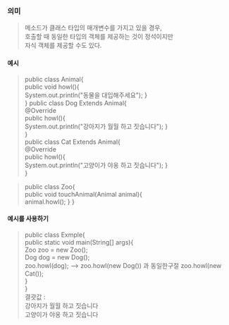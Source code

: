 ### 의미
> 메소드가 클래스 타입의 매개변수를 가지고 있을 경우,  
> 호출할 때 동일한 타입의 객체를 제공하는 것이 정석이지만  
> 자식 객체를 제공할 수도 있다.

#### 예시
> public class Animal{  
> 	public void howl(){  
> 		System.out.println("동물을 대입해주세요");
> 	}  
> }
> public class Dog Extends Animal{  
>   @Override  
>   public howl(){  
>       System.out.println("강아지가 월월 하고 짓습니다");
>   }  
> }  
> public class Cat Extends Animal{  
>   @Override  
>   public howl(){  
>       System.out.println("고양이가 야옹 하고 짓습니다");
>   }  
> }  

>public class Zoo{  
>	public void touchAnimal(Animal animal){  
>		animal.howl();
>	}
>}  

#### 예시를 사용하기
> public class Exmple{  
> 	public static void main(String\[] args){  
> 		Zoo zoo = new Zoo();  
> 		Dog dog = new Dog();  
> 		zoo.howl(dog); --> zoo.howl(new Dog()) 과 동일한구절
> 		zoo.howl(new Cat());  
> 	}  
> }  
> 결괏값 :  
> 강아지가 월월 하고 짓습니다  
> 고양이가 야옹 하고 짓습니다